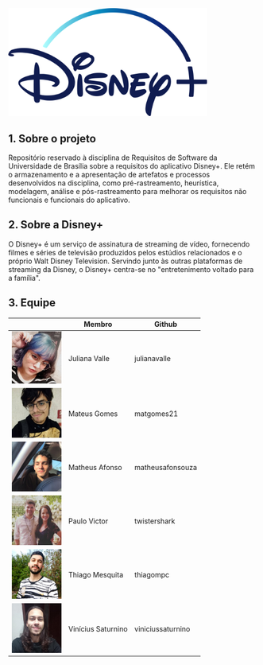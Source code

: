 <img src="./assets/disney-logo.png" width="400">

## 1. Sobre o projeto

Repositório reservado à disciplina de Requisitos de Software da Universidade de Brasília sobre a requisitos do aplicativo Disney+. Ele retém o armazenamento e a apresentação de artefatos e processos desenvolvidos na disciplina, como pré-rastreamento, heurística, modelagem, análise e pós-rastreamento para melhorar os requisitos não funcionais e funcionais do aplicativo.

## 2. Sobre a Disney+
O Disney+ é um serviço de assinatura de streaming de vídeo, fornecendo filmes e séries de televisão produzidos pelos estúdios relacionados e o próprio Walt Disney Television. Servindo junto às outras plataformas de streaming da Disney, o Disney+ centra-se no "entretenimento voltado para a família".


## 3. Equipe

|                                                   | Membro           | Github       |
|---------------------------------------------------|------------------|--------------|
| <img src="./assets/juliana.jpeg" width="100"> | Juliana Valle  | julianavalle |
| <img src="./assets/mateus-gomes.jpg" width="100">    | Mateus Gomes |matgomes21    |
| <img src="./assets/matheus-afonso.jpeg" width="100">| Matheus Afonso | matheusafonsouza    |
| <img src="./assets/paulo.jpeg" width="100">   | Paulo Victor | twistershark |
| <img src="./assets/thiago.jpeg" width="100">| Thiago Mesquita | thiagompc    |
| <img src="./assets/vinicius.jpeg" width="100">   | Vinícius Saturnino |  viniciussaturnino |
